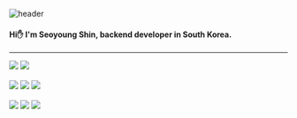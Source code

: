 ![header](https://capsule-render.vercel.app/api?type=rounded&color=0:EBEBEB,100:EBEBEB&text=✨%20SeoYoung's%20GitHub%20✨&animation=twinkling&fontSize=40&fontAlignY=50&fontAlign=50&height=100)

#### Hi✋ I'm Seoyoung Shin, backend developer in South Korea.


***
<div>
    <div>
        <img src="https://img.shields.io/badge/Java-007396?style=for-the-badge&logo=Java&logoColor=white"> 
        <!-- <img src="https://img.shields.io/badge/javascript-F7DF1E?style=for-the-badge&logo=javascript&logoColor=white">  -->
        <img src="https://img.shields.io/badge/typescript-3178C6?style=for-the-badge&logo=typescript&logoColor=white"> 
        <!-- <img src="https://img.shields.io/badge/html5-E34F26?style=for-the-badge&logo=html5&logoColor=white"> 
        <img src="https://img.shields.io/badge/css-1572B6?style=for-the-badge&logo=css3&logoColor=white">  -->
    </div>
    <br>
    <div>
        <img src="https://img.shields.io/badge/Spring Boot-6DB33F?style=for-the-badge&logo=spring boot&logoColor=white"> 
        <img src="https://img.shields.io/badge/node.js-339933?style=for-the-badge&logo=node.js&logoColor=white"> 
        <!-- <img src="https://img.shields.io/badge/nestjs-E0234E?style=for-the-badge&logo=nestjs&logoColor=white"> 
        <img src="https://img.shields.io/badge/GraphQL-E10098?style=for-the-badge&logo=graphql&logoColor=white"> 
        <img src="https://img.shields.io/badge/querydsl-007396?style=for-the-badge&logo=querydsl&logoColor=white"> 
        <img src="https://img.shields.io/badge/jpa-007396?style=for-the-badge&logo=querydsl&logoColor=white"> 
        <img src="https://img.shields.io/badge/mybatis-007396?style=for-the-badge&logo=querydsl&logoColor=white"> 
        <img src="https://img.shields.io/badge/Prisma-2D3748?style=for-the-badge&logo=prisma&logoColor=white"> 
        <img src="https://img.shields.io/badge/typeorm-007396?style=for-the-badge&logo=typeorm&logoColor=white">  -->
        <img src="https://img.shields.io/badge/Docker-2496ED?style=for-the-badge&logo=Docker&logoColor=white"/>
    </div>
    <br>
    <div>
        <img src="https://img.shields.io/badge/mysql-4479A1?style=for-the-badge&logo=mysql&logoColor=white"> 
        <img src="https://img.shields.io/badge/oracle-F80000?style=for-the-badge&logo=oracle&logoColor=white"> 
        <img src="https://img.shields.io/badge/mongodb-47A248?style=for-the-badge&logo=mongodb&logoColor=white"> 
        <!-- <img src="https://img.shields.io/badge/mariadb-003545?style=for-the-badge&logo=mariadb&logoColor=white"> 
        <img src="https://img.shields.io/badge/H2-007396?style=for-the-badge&logo=h2&logoColor=white"> 
        <img src="https://img.shields.io/badge/redis-C382D?style=for-the-badge&logo=redis&logoColor=white">  -->
    </div>
    <br>
    <!-- Frontend -->
    <!-- <p><strong>Frontend</strong></p>
    <div style="display: flex; justify-content: center;">
        <img src="https://img.shields.io/badge/vue.js-4FC08D?style=for-the-badge&logo=vue.js&logoColor=white"> 
        <img src="https://img.shields.io/badge/quasar-050A14?style=for-the-badge&logo=quasar&logoColor=white"> 
    </div> -->
    <br>
</div>
